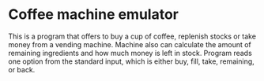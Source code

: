 # Coffee machine emulator

This is a program that offers to buy a cup of coffee, replenish stocks or take money from a vending machine. Machine also can calculate the amount of remaining ingredients and how much money is left in stock.
Program reads one option from the standard input, which is either buy, fill, take, remaining, or back.
